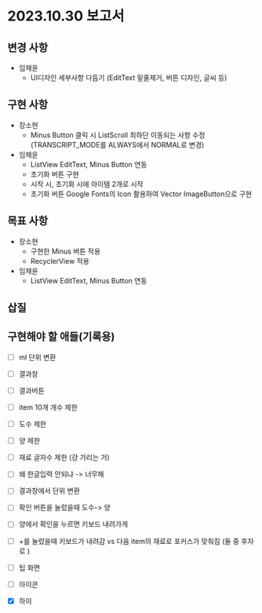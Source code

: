 # 2023.10.30 보고서
## 변경 사항
- 임채윤
  - UI디자인 세부사항 다듬기 (EditText 밑줄제거, 버튼 디자인, 글씨 등)
## 구현 사항
- 장소현
  - Minus Button 클릭 시 ListScroll 최하단 이동되는 사항 수정 (TRANSCRIPT_MODE를 ALWAYS에서 NORMAL로 변경)
- 임채윤
  - ListView EditText, Minus Button 연동
  - 초기화 버튼 구현
  - 시작 시, 초기화 시에 아이템 2개로 시작
  - 초기화 버튼 Google Fonts의 Icon 활용하여 Vector ImageButton으로 구현
## 목표 사항
- 장소현
  - 구현한 Minus 버튼 적용
  - RecyclerView 적용
- 임채윤
  - ListView EditText, Minus Button 연동
## 삽질

## 구현해야 할 애들(기록용)
- [ ] ml 단위 변환  
- [ ] 결과창  
- [ ] 결과버튼  
- [ ] item 10개 개수 제한
- [ ] 도수 제한
- [ ] 양 제한
- [ ] 재료 글자수 제한 (걍 가리는 거)
- [ ] 왜 한글입력 안되냐  -> 너무해 
- [ ] 결과창에서 단위 변환
- [ ] 확인 버튼을 눌렀을때 도수-> 양
- [ ] 양에서 확인을 누르면 키보드 내려가게
- [ ] +를 눌렀을때 키보드가 내려감 vs 다음 item의 재료로 포커스가 맞춰짐
(둘 중 후자로 )
- [ ] 팁 화면
- [ ] 아이콘
- [x] 하이

